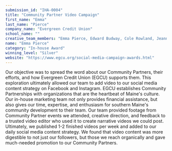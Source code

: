 ```yaml
---
submission_id: "IHA-0004"
title: "Community Partner Video Campaign"
first_name: "Emma"
last_name: "Pierce"
company_name: "Evergreen Credit Union"
school_name: ""
creative_team_members: "Emma Pierce, Edward Budway, Cole Rowland, Jeanna Coates, Josh Rayman"
name: "Emma Pierce"
category: "In-house Award"
winning_level: "Silver"
website: "https://www.egcu.org/social-media-campaign-awards.html"
---
```


Our objective was to spread the word about our Community Partners, their efforts, and how Evergreen Credit Union (EGCU) supports them. This exploration ultimately allowed our team to add video to our social media content strategy on Facebook and Instagram. EGCU establishes Community Partnerships with organizations that are the heartbeat of Maine's culture. Our in-house marketing team not only provides financial assistance, but also gives our time, expertise, and enthusiasm for southern Maine's community development to their team. Our team provided footage from Community Partner events we attended, creative direction, and feedback to a trusted video editor who used it to create narrative videos we could post. Ultimately, we published 1-2 finished videos per week and added to our daily social media content strategy. We found that video content was more digestible to not just our followers, but those we reach organically and gave much-needed promotion to our Community Partners.
